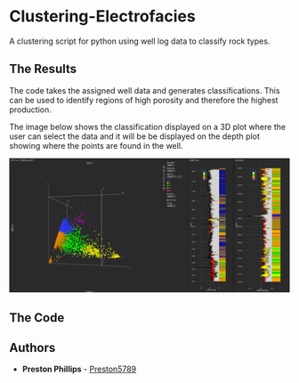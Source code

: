 # Clustering-Electrofacies
A clustering script for python using well log data to classify rock types.

## The Results

The code takes the assigned well data and generates classifications. This can be used to identify regions of high porosity and therefore the highest production.

The image below shows the classification displayed on a 3D plot where the user can select the data and it will be be displayed on the depth plot showing where the points are found in the well. 

<p align="center">
  <img src="https://github.com/Preston5789/Clustering-Electrofacies/blob/master/Demo_Pic.PNG" width="550" title="hover text">
</p>

## The Code

## Authors

* **Preston Phillips** - [Preston5789](https://github.com/Preston5789)
